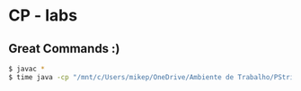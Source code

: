 # CP - labs


## Great Commands :)
```bash
$ javac *
$ time java -cp "/mnt/c/Users/mikep/OneDrive/Ambiente de Trabalho/PStrings/CPlab1/src/" lab1.concurrent.MonteSeq 2000 10

```
